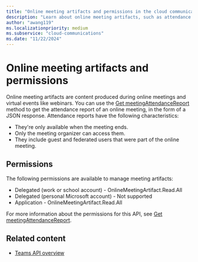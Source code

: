 ```yaml
---
title: "Online meeting artifacts and permissions in the cloud communications API"
description: "Learn about online meeting artifacts, such as attendance reports and recordings, and the permissions needed to fetch them by using the Microsoft Graph cloud communications API."
author: "awang119"
ms.localizationpriority: medium
ms.subservice: "cloud-communications"
ms.date: "11/22/2024"
---
```


# Online meeting artifacts and permissions

Online meeting artifacts are content produced during online meetings and virtual events like webinars. You can use the [Get meetingAttendanceReport](/graph/api/meetingattendancereport-get) method to get the attendance report of an online meeting, in the form of a JSON response. Attendance reports have the following characteristics:

  - They're only available when the meeting ends.
  - Only the meeting organizer can access them.
  - They include guest and federated users that were part of the online meeting.

## Permissions

The following permissions are available to manage meeting artifacts:

- Delegated (work or school account) - OnlineMeetingArtifact.Read.All
- Delegated (personal Microsoft account) - Not supported
- Application - OnlineMeetingArtifact.Read.All

For more information about the permissions for this API, see [Get meetingAttendanceReport](/graph/api/meetingattendancereport-get?view=graph-rest-1.0&tabs=http#permissions).

## Related content

- [Teams API overview](teams-concept-overview.md)

